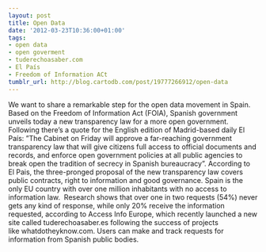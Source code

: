 ```yaml
---
layout: post
title: Open Data
date: '2012-03-23T10:36:00+01:00'
tags:
- open data
- open goverment
- tuderechoasaber.com
- El País
- Freedom of Information ACt
tumblr_url: http://blog.cartodb.com/post/19777266912/open-data
---
```

We want to share a remarkable step for the open data movement in Spain. Based on the Freedom of Information Act (FOIA), Spanish government unveils today a new transparency law for a more open government. 
Following there’s a quote for the English edition of Madrid-based daily El País: ”The Cabinet on Friday will approve a far-reaching government transparency law that will give citizens full access to official documents and records, and enforce open government policies at all public agencies to break open the tradition of secrecy in Spanish bureaucracy”.
According to El Pais, the three-pronged proposal of the new transparency law covers public contracts, right to information and good governance. Spain is the only EU country with over one million inhabitants with no access to information law. 
Research shows that over one in two requests (54%) never gets any kind of response, while only 20% receive the information requested, according to Access Info Europe, which recently launched a new site called tuderechoasaber.es following the success of projects like whatdotheyknow.com. Users can make and track requests for information from Spanish public bodies. 
